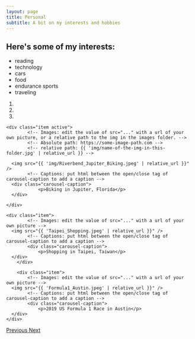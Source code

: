 ```yaml
---
layout: page
title: Personal
subtitle: A bit on my interests and hobbies
---
```


## Here's some of my interests:
- reading
- technology
- cars
- food
- endurance sports
- traveling


<div id="my-carousel" class="carousel slide" data-ride="carousel">
  <!-- Indicators: the little circles at the bottom of the slides that show which number image you're on -->
<!-- Make sure you have the same number of indicators as "Items divs below" -->
  <ol class="carousel-indicators">
    <li data-target="#my-carousel" data-slide-to="0" class="active"></li>
    <li data-target="#my-carousel" data-slide-to="1"></li>
    <li data-target="#my-carousel" data-slide-to="2"></li>
  </ol>

  <!-- Wrapper for slides -->
  <div class="carousel-inner" role="listbox">

    <div class="item active">
			<!-- Images: edit the value of src="..." with a url of your own picture, or a relative path to the img in the images folder. -->
			<!-- Absolute pa†h: https://some-image-path.com -->
			<!-- relative path: {{ 'img/name-of-the-img-in-this-folder.jpg' | relative_url }} -->

      <img src="{{ 'img/Riverbend_Jupiter_Biking.jpeg' | relative_url }}" />
			<!-- Captions: put html between the open/close tag of carousel-caption to add a caption -->
      <div class="carousel-caption">
				<p>Biking in Jupiter, Florida</p>
      </div>

    </div>

    <div class="item">
			<!-- Images: edit the value of src="..." with a url of your own picture -->
      <img src="{{ 'Taipei_Shopping.jpeg' | relative_url }}" />
			<!-- Captions: put html between the open/close tag of carousel-caption to add a caption -->
			<div class="carousel-caption">
				<p>Shopping in Taipei, Taiwan</p>
      </div>
		</div>
		
		<div class="item">
			<!-- Images: edit the value of src="..." with a url of your own picture -->
      <img src="{{ 'Formula1_Austin.jpeg' | relative_url }}" />
			<!-- Captions: put html between the open/close tag of carousel-caption to add a caption -->
			<div class="carousel-caption">
				<p>2019 US Formula 1 Race in Austin</p>
      </div>
    </div>
  </div>

  <!-- Controls: These are the left/right arrows to control slides, don't touch these -->
  <a class="left carousel-control" href="#my-carousel" role="button" data-slide="prev">
		<!-- you could customize the arrow icons with one of these if you wanted. https://getbootstrap.com/docs/3.3/components/#glyphicons-how-to-use -->
    <span class="glyphicon glyphicon-chevron-left" aria-hidden="true"></span>
    <span class="sr-only">Previous</span>
  </a>
  <a class="right carousel-control" href="#my-carousel" role="button" data-slide="next">
    <span class="glyphicon glyphicon-chevron-right" aria-hidden="true"></span>
    <span class="sr-only">Next</span>
  </a>
</div>